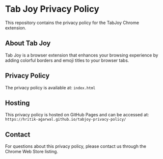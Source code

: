 # Tab Joy Privacy Policy

This repository contains the privacy policy for the TabJoy Chrome extension.

## About Tab Joy

Tab Joy is a browser extension that enhances your browsing experience by adding colorful borders and emoji titles to your browser tabs.

## Privacy Policy

The privacy policy is available at: `index.html`

## Hosting

This privacy policy is hosted on GitHub Pages and can be accessed at:
`https://hritik-agarwal.github.io/tabjoy-privacy-policy/`

## Contact

For questions about this privacy policy, please contact us through the Chrome Web Store listing.
